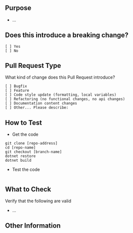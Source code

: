 ## Purpose
<!-- Describe the intention of the changes being proposed. What problem does it solve or functionality does it add? -->
- ...

## Does this introduce a breaking change?
<!-- Mark one with an "x". -->
```
[ ] Yes
[ ] No
```

## Pull Request Type
What kind of change does this Pull Request introduce?
<!-- Please check the one that applies to this PR using "x". -->
```
[ ] Bugfix
[ ] Feature
[ ] Code style update (formatting, local variables)
[ ] Refactoring (no functional changes, no api changes)
[ ] Documentation content changes
[ ] Other... Please describe:
```

## How to Test
- Get the code
```
git clone [repo-address]
cd [repo-name]
git checkout [branch-name]
dotnet restore
dotnet build
```

- Test the code
<!-- Add steps to run the tests suite and/or manually test -->
```

```

## What to Check
Verify that the following are valid
- ...

## Other Information
<!-- Add any other helpful information that may be needed here. -->

